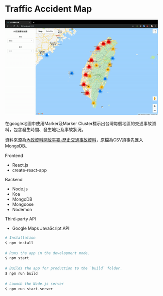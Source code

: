 # Traffic Accident Map

![demo.gif](./demo.gif)

在google地圖中使用Marker及Marker Cluster標示出台灣每個地區的交通事故資料，包含發生時間、發生地址及事故狀況。

資料來源為[內政資料開放平臺-歷史交通事故資料](https://data.moi.gov.tw/MoiOD/Data/DataDetail.aspx?oid=67781E29-8AAD-46A9-A2C8-C3F339592C27)，原檔為CSV須事先匯入MongoDB。

Frontend
- React.js
- create-react-app

Backend
- Node.js
- Koa
- MongoDB
- Mongoose
- Nodemon

Third-party API
- Google Maps JavaScript API

``` bash
# Installation
$ npm install

# Runs the app in the development mode. 
$ npm start

# Builds the app for production to the `build` folder.  
$ npm run build

# Launch the Node.js server  
$ npm run start-server
```